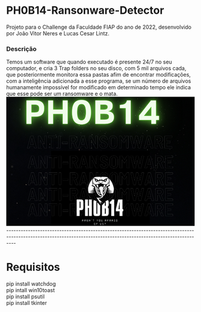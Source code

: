 # PH0B14-Ransonware-Detector
Projeto para o Challenge da Faculdade FIAP do ano de 2022, desenvolvido por João Vitor Neres e Lucas Cesar Lintz.

<h3>Descrição</h3>
Temos um software que quando executado é presente 24/7 no seu computador, e cria 3 Trap folders no seu disco, com 5 mil arquivos cada, que posteriormente monitora essa pastas afim de encontrar modificações, com a inteligência adicionada a esse programa, se um número de arquivos humanamente impossível for modificado em determinado tempo ele indica que esse pode ser um ransomware e o mata.

<img src="Phobia Detector/Challenge.png">
----------------------------------------------------------------------------------------------------------------------------------------------------------------
<h1>Requisitos</h1>
  pip install watchdog<br>
  pip intall win10toast<br>
  pip install psutil<br>
  pip install tkinter
